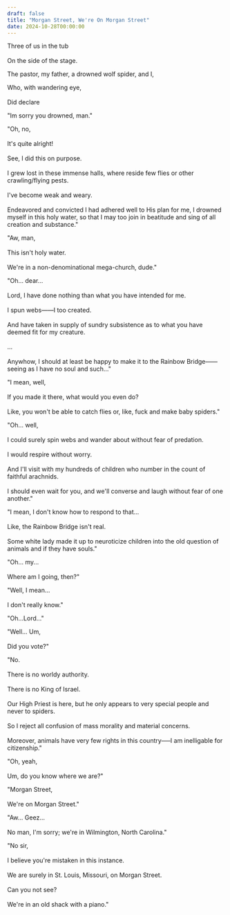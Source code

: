 ```yaml
---
draft: false
title: "Morgan Street, We're On Morgan Street"
date: 2024-10-28T00:00:00
---
```

Three of us in the tub <br>  
On the side of the stage. 

The pastor, my father, a drowned wolf spider, and I, <br>  

Who, with wandering eye,<br>  
Did declare 

"Im sorry you drowned, man." 

"Oh, no, <br>  
It's quite alright! <br>  
See, I did this on purpose. <br>  
I grew lost in these immense halls, where reside few flies or other crawling/flying pests. <br>  
I've become weak and weary. <br>  
Endeavored and convicted I had adhered well to His plan for me, I drowned myself in this holy water, so that I may too join in beatitude and sing of all creation and substance." 

"Aw, man, <br>  
This isn't holy water. <br>  
We're in a non-denominational mega-church, dude."

"Oh... dear... <br>  
Lord, I have done nothing than what you have intended for me. <br>  
I spun webs——I too created. <br>  
And have taken in supply of sundry subsistence as to what you have deemed fit for my creature. <br>  
... <br>  
Anywhow, I should at least be happy to make it to the Rainbow Bridge——seeing as I have no soul and such..." 

"I mean, well, <br>  
If you made it there, what would you even do? <br>  
Like, you won't be able to catch flies or, like, fuck and make baby spiders."

"Oh... well, <br>  
I could surely spin webs and wander about without fear of predation. <br>  
I would respire without worry. <br>  
And I'll visit with my hundreds of children who number in the count of faithful arachnids. <br>  
I should even wait for you, and we'll converse and laugh without fear of one another."

"I mean, I don't know how to respond to that... <br>  
Like, the Rainbow Bridge isn't real. <br>  
Some white lady made it up to neuroticize children into the old question of animals and if they have souls." 

"Oh... my... <br>  
Where am I going, then?"

"Well, I mean... <br>  
I don't really know." 

"Oh...Lord..."

"Well... Um, <br>  
Did you vote?"

"No. <br>  
There is no worldy authority.<br>  
There is no King of Israel. <br>  
Our High Priest is here, but he only appears to very special people and never to spiders. <br>  
So I reject all confusion of mass morality and material concerns. <br>  
Moreover, animals have very few rights in this country—–I am inelligable for citizenship."

"Oh, yeah, <br>  
Um, do you know where we are?"

"Morgan Street, <br>  
We're on Morgan Street."

"Aw... Geez... <br>  
No man, I'm sorry; we're in Wilmington, North Carolina."

"No sir, <br>  
I believe you're mistaken in this instance. <br>  
We are surely in St. Louis, Missouri, on Morgan Street. <br>  
Can you not see? <br>  
We're in an old shack with a piano."


